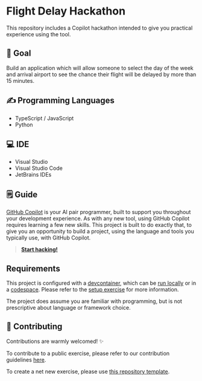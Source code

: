 # Flight Delay Hackathon
<!-- REPLACE THE TITLE WITH THE NAME OF THE EXERCISE -->

This repository includes a Copilot hackathon intended to give you practical experience using the tool.

## 🎯 Goal
<!-- ONE SENTENCE ABOUT THE GOAL OF THE EXERCISE -->
Build an application which will allow someone to select the day of the week and arrival airport to see the chance their flight will be delayed by more than 15 minutes.

## ✍️ Programming Languages
<!-- BULLETED LIST OF LANGUAGES INVOLVES -->
- TypeScript / JavaScript
- Python

## 💻 IDE
<!-- OPTIONALLY SPECIFY THE IDEs THAT SHOULD BE USED -->
- Visual Studio
- Visual Studio Code
- JetBrains IDEs

## 🗒️ Guide
<!-- STEP BY STEP INSTRUCTIONS DETAILING HOW TO COMPLETE THE EXERCISE -->
[GitHub Copilot](https://github.com/features/copilot) is your AI pair programmer, built to support you throughout your development experience. As with any new tool, using GitHub Copilot requires learning a few new skills. This project is built to do exactly that, to give you an opportunity to build a project, using the language and tools you typically use, with GitHub Copilot.

> **[Start hacking!](./hackathon.md)**

## Requirements

This project is configured with a [devcontainer](./.devcontainer/devcontainer.json), which can be [run locally](https://code.visualstudio.com/docs/devcontainers/containers) or in a [codespace](https://github.com/features/codespaces). Please refer to the [setup exercise](./content/0-get-started.md) for more information.

The project does assume you are familiar with programming, but is not prescriptive about language or framework choice.

## 🤝 Contributing
Contributions are warmly welcomed! ✨

To contribute to a public exercise, please refer to our contribution guidelines [here](https://github.com/ps-copilot-sandbox/.github/blob/main/.github/CONTRIBUTING.md).

To create a net new exercise, please use [this repository template](https://github.com/ps-copilot-sandbox/copilot-exercise-template).
